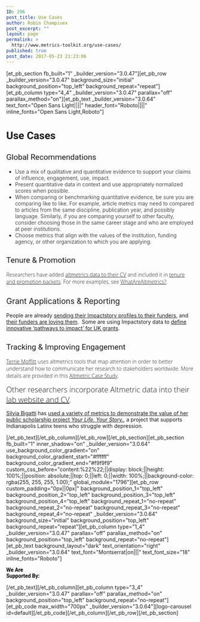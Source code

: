 ```yaml
---
ID: 296
post_title: Use Cases
author: Robin Champiuex
post_excerpt: ""
layout: page
permalink: >
  http://www.metrics-toolkit.org/use-cases/
published: true
post_date: 2017-05-23 21:23:06
---
```

[et_pb_section fb_built="1" _builder_version="3.0.47"][et_pb_row _builder_version="3.0.47" background_size="initial" background_position="top_left" background_repeat="repeat"][et_pb_column type="4_4" _builder_version="3.0.47" parallax="off" parallax_method="on"][et_pb_text _builder_version="3.0.64" text_font="Open Sans Light||||" header_font="Roboto||||" inline_fonts="Open Sans Light,Roboto"]<h1><strong><span style="font-family: Roboto">Use Cases</span></strong></h1>
<h2></h2>
<h2><span style="font-weight: normal;font-family: Roboto">Global Recommendations</span></h2>
<ul>
<li style="font-weight: 400"><span style="font-weight: 300">Use a mix of qualitative and quantitative evidence to support your claims of influence, engagement, use, impact.</span></li>
<li style="font-weight: 400"><span style="font-weight: 300">Present quantitative data in context and use appropriately normalized scores when possible.</span></li>
<li style="font-weight: 400"><span style="font-weight: 300">When comparing or benchmarking quantitative evidence, be sure you are comparing like to like. For example, article metrics may need to compared to articles from the same discipline, publication year, and possibly language. Similarly, if you are comparing yourself to other faculty, consider choosing those in the same career stage and who are employed at peer institutions.</span></li>
<li style="font-weight: 400"><span style="font-weight: 300">Choose metrics that align with the values of the institution, funding agency, or other organization to which you are applying.&nbsp;</span></li>
</ul>
<h3></h3>
<h2><span style="font-family: Roboto;font-weight: normal">Tenure &amp; Promotion</span></h2>
<p><span style="font-family: 'Open Sans';font-weight: 300">Researchers have added <a href="https://github.com/ethanwhite/CV/blob/master/CV.md">altmetrics data to their CV</a> and included it in <a href="http://www.whatarealtmetrics.com/who/researchers/ahmed-moustafa/">tenure and promotion packets</a>. For more examples, see <a href="http://www.whatarealtmetrics.com/how/">WhatAreAltmetrics?</a>.</span></p>
<h2><span style="font-weight: normal">Grant Applications &amp; Reporting</span></h2>
<p>People are already <a href="https://twitter.com/michaelhoffman/status/721054214173114368">sending their Impactstory profiles to their funders</a>, and <a href="https://twitter.com/CrispComm/status/721087712812515328">their funders are loving them</a>. &nbsp;Some are using Impactstory data to <a href="https://twitter.com/winhide/status/718653864413634561">define innovative &lsquo;pathways to impact&rsquo; for UK grants</a>.</p>
<p style="margin: 0in;font-family: Verdana;font-size: 12.0pt"></p>
<h2><span style="font-weight: normal;font-family: Roboto">Tracking &amp; Improving Engagement</span></h2>
<p><span style="font-family: 'Open Sans';font-weight: 300"><a href="http://www.whatarealtmetrics.com/who/researchers/terrie-moffitt/">Terrie Moffitt</a> uses altmetrics tools that map attention in order to better understand how to communicate her research to stakeholders worldwide. More details are provided in this <a href="https://www.altmetric.com/case-studies/terrie-moffitt/">Altmetric Case Study</a>. </span></p>
<p><span style="font-family: 'Open Sans';font-weight: 300"><span style="font-size: 20px">Other researchers incorporate Altmetric data into their </span><a style="font-size: 20px" href="https://www.altmetric.com/blog/altmetrics-in-action-examples-and-feedback-from-data-savvy-researchers/">lab website and CV</a><span style="font-size: 20px">.</span></span></p>
<p><a href="https://scholar.google.com/citations?user=hycma_4AAAAJ&amp;hl=en&amp;oi=ao">Silvia Bigatti</a> has <a href="https://ulib.iupui.edu/digitalscholarship/blog/applying-new-strategies-and-evidence-demonstrate-value-public-scholarship">used a variety of metrics to demonstrate the value of her public scholarship project&nbsp;<em>Your Life. Your Story.</em></a>, a project that supports Indianapolis Latinx teens who struggle with depression.</p>[/et_pb_text][/et_pb_column][/et_pb_row][/et_pb_section][et_pb_section fb_built="1" inner_shadow="on" _builder_version="3.0.64" use_background_color_gradient="on" background_color_gradient_start="#ffffff" background_color_gradient_end="#f9f9f9" custom_css_before="content:%22%22;||display: block;||height: 100%;||position: absolute;||top: 0;||left: 0;||width: 100%;||background-color: rgba(255, 255, 255, 1.00);" global_module="1796"][et_pb_row custom_padding="0px||0px|" background_position_1="top_left" background_position_2="top_left" background_position_3="top_left" background_position_4="top_left" background_repeat_1="no-repeat" background_repeat_2="no-repeat" background_repeat_3="no-repeat" background_repeat_4="no-repeat" _builder_version="3.0.64" background_size="initial" background_position="top_left" background_repeat="repeat"][et_pb_column type="1_4" _builder_version="3.0.47" parallax="off" parallax_method="on" background_position="top_left" background_repeat="no-repeat"][et_pb_text background_layout="dark" text_orientation="right" _builder_version="3.0.64" text_font="Montserrat|on|||" text_font_size="18" inline_fonts="Roboto"]
<p><strong><span style="color: #000000;font-family: Roboto">We Are </span></strong><br /><strong><span style="color: #000000;font-family: Roboto">Supported By:</span></strong></p>
[/et_pb_text][/et_pb_column][et_pb_column type="3_4" _builder_version="3.0.47" parallax="off" parallax_method="on" background_position="top_left" background_repeat="no-repeat"][et_pb_code max_width="700px" _builder_version="3.0.64"][logo-carousel id=default][/et_pb_code][/et_pb_column][/et_pb_row][/et_pb_section]